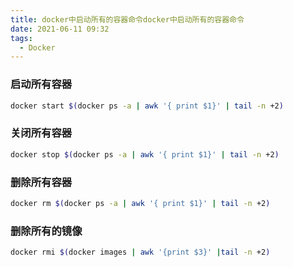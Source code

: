 ```yaml
---
title: docker中启动所有的容器命令docker中启动所有的容器命令
date: 2021-06-11 09:32
tags:
  - Docker
---
```


### 启动所有容器

```bash
docker start $(docker ps -a | awk '{ print $1}' | tail -n +2)
```

### 关闭所有容器

```bash
docker stop $(docker ps -a | awk '{ print $1}' | tail -n +2)
```

### 删除所有容器

```bash
docker rm $(docker ps -a | awk '{ print $1}' | tail -n +2)
```

### 删除所有的镜像

```bash
docker rmi $(docker images | awk '{print $3}' |tail -n +2)
```

